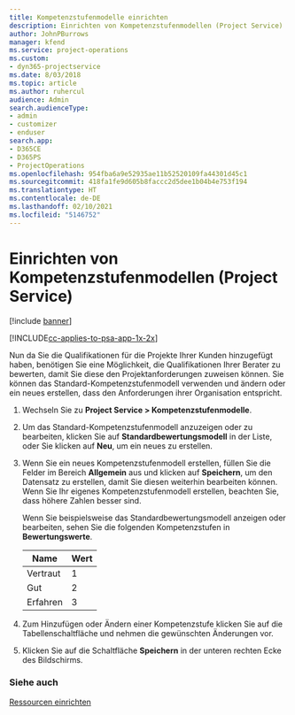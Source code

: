 ```yaml
---
title: Kompetenzstufenmodelle einrichten
description: Einrichten von Kompetenzstufenmodellen (Project Service)
author: JohnPBurrows
manager: kfend
ms.service: project-operations
ms.custom:
- dyn365-projectservice
ms.date: 8/03/2018
ms.topic: article
ms.author: ruhercul
audience: Admin
search.audienceType:
- admin
- customizer
- enduser
search.app:
- D365CE
- D365PS
- ProjectOperations
ms.openlocfilehash: 954fba6a9e52935ae11b52520109fa44301d45c1
ms.sourcegitcommit: 418fa1fe9d605b8faccc2d5dee1b04b4e753f194
ms.translationtype: HT
ms.contentlocale: de-DE
ms.lasthandoff: 02/10/2021
ms.locfileid: "5146752"
---
```

# <a name="set-up-proficiency-models-project-service"></a>Einrichten von Kompetenzstufenmodellen (Project Service)

[!include [banner](../includes/psa-now-project-operations.md)]

[!INCLUDE[cc-applies-to-psa-app-1x-2x](../includes/cc-applies-to-psa-app-1x-2x.md)]

Nun da Sie die Qualifikationen für die Projekte Ihrer Kunden hinzugefügt haben, benötigen Sie eine Möglichkeit, die Qualifikationen Ihrer Berater zu bewerten, damit Sie diese den Projektanforderungen zuweisen können. Sie können das Standard-Kompetenzstufenmodell verwenden und ändern oder ein neues erstellen, dass den Anforderungen ihrer Organisation entspricht.  
  
1.  Wechseln Sie zu **Project Service > Kompetenzstufenmodelle**.  
  
2.  Um das Standard-Kompetenzstufenmodell anzuzeigen oder zu bearbeiten, klicken Sie auf **Standardbewertungsmodell** in der Liste, oder Sie klicken auf **Neu**, um ein neues zu erstellen.  
  
3.  Wenn Sie ein neues Kompetenzstufenmodell erstellen, füllen Sie die Felder im Bereich **Allgemein** aus und klicken auf **Speichern**, um den Datensatz zu erstellen, damit Sie diesen weiterhin bearbeiten können. Wenn Sie Ihr eigenes Kompetenzstufenmodell erstellen, beachten Sie, dass höhere Zahlen besser sind.  
  
     Wenn Sie beispielsweise das Standardbewertungsmodell anzeigen oder bearbeiten, sehen Sie die folgenden Kompetenzstufen in **Bewertungswerte**.  
  
    |Name|Wert|  
    |----------|-----------|  
    |Vertraut|1|  
    |Gut|2|  
    |Erfahren|3|  
  
4.  Zum Hinzufügen oder Ändern einer Kompetenzstufe klicken Sie auf die Tabellenschaltfläche und nehmen die gewünschten Änderungen vor.  
  
5.  Klicken Sie auf die Schaltfläche **Speichern** in der unteren rechten Ecke des Bildschirms.  
  
### <a name="see-also"></a>Siehe auch  
 [Ressourcen einrichten](../psa/set-up-resources.md)
